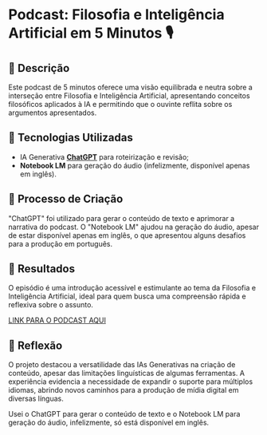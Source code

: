 # Podcast: Filosofia e Inteligência Artificial em 5 Minutos 🎙️

## 📒 Descrição
Este podcast de 5 minutos oferece uma visão equilibrada e neutra sobre a interseção entre Filosofia e Inteligência Artificial, apresentando conceitos filosóficos aplicados à IA e permitindo que o ouvinte reflita sobre os argumentos apresentados.

## 🤖 Tecnologias Utilizadas
- IA Generativa **[ChatGPT](https://chat.openai.com)** para roteirização e revisão;
- **Notebook LM** para geração do áudio (infelizmente, disponível apenas em inglês).

## 🧐 Processo de Criação
"ChatGPT" foi utilizado para gerar o conteúdo de texto e aprimorar a narrativa do podcast. O "Notebook LM" ajudou na geração do áudio, apesar de estar disponível apenas em inglês, o que apresentou alguns desafios para a produção em português.

## 🚀 Resultados
O episódio é uma introdução acessível e estimulante ao tema da Filosofia e Inteligência Artificial, ideal para quem busca uma compreensão rápida e reflexiva sobre o assunto.

[LINK PARA O PODCAST AQUI](https://notebooklm.google.com/notebook/5806a241-fefe-4abb-a409-06cf839ce309?original_referer=https:%2F%2Fwww.bing.com%23&pli=1&authuser=0)

## 💭 Reflexão
O projeto destacou a versatilidade das IAs Generativas na criação de conteúdo, apesar das limitações linguísticas de algumas ferramentas. A experiência evidencia a necessidade de expandir o suporte para múltiplos idiomas, abrindo novos caminhos para a produção de mídia digital em diversas línguas.

Usei o ChatGPT para gerar o conteúdo de texto e o Notebook LM para geração do áudio, infelizmente, só está disponível em inglês.
